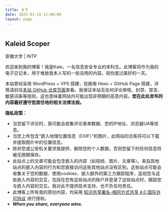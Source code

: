 ```yaml
---
title: 关于
date: 2025-03-19 12:00:00
layout: page
---
```


<link rel="stylesheet" href="/about/glass-card.css">

<div class="glass-card" data-bg style="--bg-image: url('/images/about-background.jpg')">
  <a href="/" class="avatar-link">
    <img src="/images/kaleidscoper.jpg" alt="" class="profile-avatar">
  </a>
  <div class="profile-info">
    <h2 class="profile-name">Kaleid Scoper</h2>
    <p class="profile-title">安徽大学 | INTP</p>
    <p class="profile-desc">
      欢迎来到我的博客！我是Kale，一名信息安全专业的本科生。此博客将作为我的电子日记本，用于堆放我本人写的一些没用的内容。祝你度过美好的一天。
    </p>
  </div>
</div>

本站曾经采用 WordPress + VPS 搭建，现换用 Hexo + GitHub Page 搭建，详情请前往[本站 GitHub 仓库页面](https://github.com/KaleidScoper/kaleidscoper.github.io)查看。我保证本站无任何评论审核、封禁、禁言、敏感词条等规则，这也意味着网站内可能出现非预期的恶意内容。<b>您在此处发布的内容最好遵守您居住地的相关法律法规。</b>

**隐私政策：**

- 当您留下评论时，我可能会收集评论表单数据、您的IP地址、浏览器UA等信息。
- 当您上传包含“嵌入地理位置信息（EXIF）”的图片，此网站的访客将可以下载并提取图片中的位置信息。
- 除非您或公安机关要求我提供、删除您的个人数据，否则您留下的任何信息将被无限期保存。
- 此站点上的文章可能会包含嵌入的内容（如视频、图片、文章等）。来自其他站点的嵌入内容的行为和您直接访问这些其他站点没有区别。这些站点可能会收集关于您的数据、使用cookies、嵌入额外的第三方跟踪程序，监视您与这些嵌入内容的交互，包括在您有这些站点的账户并登录了这些站点时，跟踪您与嵌入内容的交互。我对此不提供技术支持、也不负任何责任。
- 此博客上所有我的原创内容，均采用 [知识共享署名-相同方式共享 4.0 国际许可协议](https://creativecommons.org/licenses/by-sa/4.0/deed.zh) 进行授权。
- <b>*When you share, everyone wins.*</b>

<!--我说实话，这些tag还不如打在文章上——你写出文章比给自己打一堆标签要好得多
**查成分：**
  - Minecraft
  - 欧陆风云
  - 电锯人
  - 波兰球
  - 冷媒 Airsoft
  - 乐高
  - 倭刀
  - 汝瓷
  - 汉服
  - 左翼民粹主义
  - 历史情景主义
  - 海盗党
  - IQ 138（经 [Mensa Norway](https://test.mensa.no/) 测试）
-->